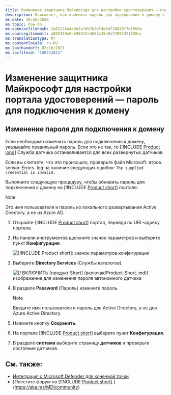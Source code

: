 ```yaml
---
title: Изменение защитника Майкрософт для настройки удостоверения — пароль для подключения к домену
description: Описывает, как изменить пароль для подключения к домену в защитнике Майкрософт для изолированного датчика идентификации.
ms.date: 10/26/2020
ms.topic: how-to
ms.openlocfilehash: 2a82226a4eda3a7db762df4e04728848f7e1958e
ms.sourcegitcommit: a892419a5cb95412e4643c35a9a72092421628ec
ms.translationtype: MT
ms.contentlocale: ru-RU
ms.lasthandoff: 02/16/2021
ms.locfileid: "100533823"
---
```

# <a name="change-microsoft-defender-for-identity-portal-configuration---domain-connectivity-password"></a>Изменение защитника Майкрософт для настройки портала удостоверений — пароль для подключения к домену

## <a name="change-the-domain-connectivity-password"></a>Изменение пароля для подключения к домену

Если необходимо изменить пароль для подключения к домену, указывайте правильный пароль. Если это не так, то [!INCLUDE [Product long](includes/product-long.md)] Служба датчика останавливается для всех развернутых датчиков.

Если вы считаете, что это произошло, проверьте файл Microsoft. втрое. sensor-Errors. log на наличие следующих ошибок: `The supplied credential is invalid.`

Выполните следующую процедуру, чтобы обновить пароль для подключения к домену на [!INCLUDE [Product short](includes/product-short.md)] портале:

> [!NOTE]
> Это имя пользователя и пароль из локального развертывания Active Directory, а не из Azure AD.

1. Откройте [!INCLUDE [Product short](includes/product-short.md)] портал, перейдя по URL-адресу портала.

1. На панели инструментов щелкните значок параметров и выберите пункт **Конфигурация**.

    ![[!INCLUDE [Product short](includes/product-short.md)]: значок параметров конфигурации](media/config-menu.png)

1. Выберите **Directory Services** (Службы каталогов).

    ![[! ВКЛЮЧИТЬ [продукт Short] (включая/Product-Short. md)] изображение для изменения пароля автономного датчика](media/directory-services.png)

1. В разделе **Password** (Пароль) измените пароль.

    > [!NOTE]
    > Введите имя пользователя и пароль для Active Directory, а не для Azure Active Directory.

1. Нажмите кнопку **Сохранить**.

1. На портале [!INCLUDE [Product short](includes/product-short.md)] выберите пункт **Конфигурация**.
1. В разделе **система** выберите страницу **датчиков** и проверьте состояние датчиков.

## <a name="see-also"></a>См. также:

- [Интеграция с Microsoft Defender для конечной точки](integrate-mde.md)
- [Посетите форум по [!INCLUDE [Product short](includes/product-short.md)].](https://aka.ms/MDIcommunity)
